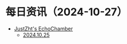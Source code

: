 ﻿# 每日资讯（2024-10-27）

- [JustZht's EchoChamber](https://www.justzht.com/rss/)
  - [2024.10.25](https://www.justzht.com/2024-10-25/)
